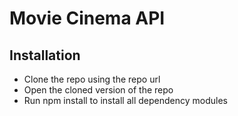 # Movie Cinema API

## Installation

-   Clone the repo using the repo url
-   Open the cloned version of the repo
-   Run npm install to install all dependency modules
